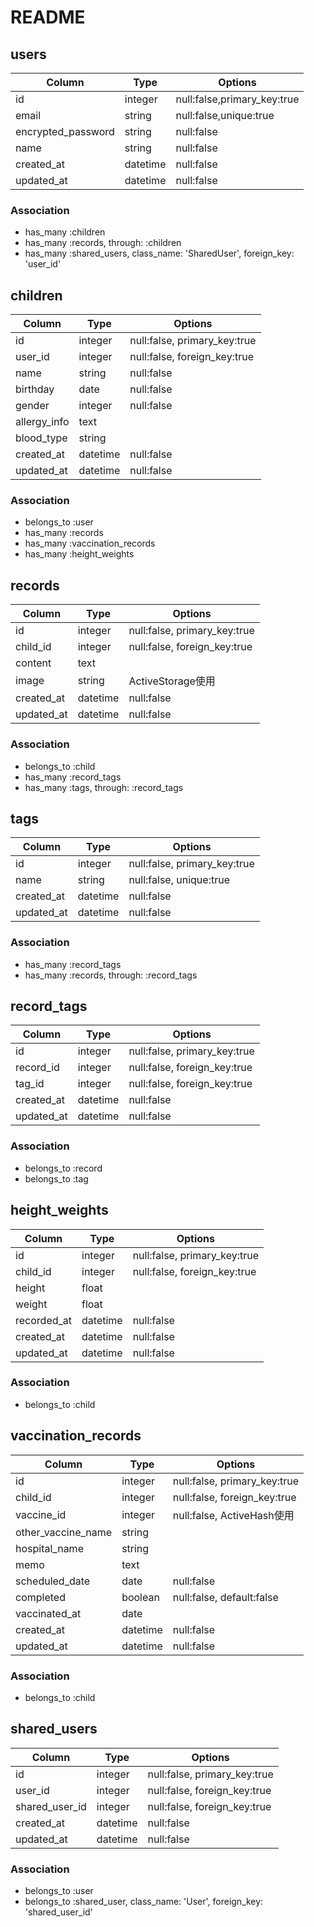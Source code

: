 # README

## users

|Column            |Type    |Options                    |
|------------------|--------|---------------------------|
|id                |integer |null:false,primary_key:true|
|email             |string  |null:false,unique:true     |
|encrypted_password|string  |null:false                 |
|name              |string  |null:false                 |
|created_at        |datetime|null:false                 |
|updated_at        |datetime|null:false                 |

### Association
- has_many :children
- has_many :records, through: :children
- has_many :shared_users, class_name: 'SharedUser', foreign_key: 'user_id'

## children
|Column      |Type    |Options                     |
|------------|--------|----------------------------|
|id          |integer |null:false, primary_key:true|
|user_id     |integer |null:false, foreign_key:true|
|name        |string  |null:false                  |
|birthday    |date    |null:false                  |
|gender      |integer |null:false                  |
|allergy_info|text    |                            |
|blood_type  |string  |                            |
|created_at  |datetime|null:false                  |
|updated_at  |datetime|null:false                  |

### Association
- belongs_to :user
- has_many :records
- has_many :vaccination_records
- has_many :height_weights

## records
|Column    |Type    |Options                     |
|----------|--------|----------------------------|
|id        |integer |null:false, primary_key:true|
|child_id  |integer |null:false, foreign_key:true|
|content   |text    |                            |
|image     |string  |ActiveStorage使用           |
|created_at|datetime|null:false                  |
|updated_at|datetime|null:false                  |

### Association
- belongs_to :child
- has_many :record_tags
- has_many :tags, through: :record_tags

## tags
|Column    |Type    |Options                     |
|----------|--------|----------------------------|
|id        |integer |null:false, primary_key:true|
|name      |string  |null:false, unique:true     |
|created_at|datetime|null:false                  |
|updated_at|datetime|null:false                  |

### Association
- has_many :record_tags
- has_many :records, through: :record_tags

## record_tags
|Column    |Type    |Options                     |
|----------|--------|----------------------------|
|id        |integer |null:false, primary_key:true|
|record_id |integer |null:false, foreign_key:true|
|tag_id    |integer |null:false, foreign_key:true|
|created_at|datetime|null:false                  |
|updated_at|datetime|null:false                  |

### Association
- belongs_to :record
- belongs_to :tag

## height_weights
|Column     |Type    |Options                     |
|-----------|--------|----------------------------|
|id         |integer |null:false, primary_key:true|
|child_id   |integer |null:false, foreign_key:true|
|height     |float   |                            |
|weight     |float   |                            |
|recorded_at|datetime|null:false                  |
|created_at |datetime|null:false                  |
|updated_at |datetime|null:false                  |

### Association
- belongs_to :child

## vaccination_records
|Column            |Type    |Options                     |
|------------------|--------|----------------------------|
|id                |integer |null:false, primary_key:true|
|child_id          |integer |null:false, foreign_key:true|
|vaccine_id        |integer |null:false, ActiveHash使用  |
|other_vaccine_name|string  |                            |
|hospital_name     |string  |                            |
|memo              |text    |                            |
|scheduled_date    |date    |null:false                  |
|completed         |boolean |null:false, default:false   |
|vaccinated_at     |date    |                            |
|created_at        |datetime|null:false                  |
|updated_at        |datetime|null:false                  |


### Association
- belongs_to :child

## shared_users
|Column        |Type    |Options                     |
|--------------|--------|----------------------------|
|id            |integer |null:false, primary_key:true|
|user_id       |integer |null:false, foreign_key:true|
|shared_user_id|integer |null:false, foreign_key:true|
|created_at    |datetime|null:false                  |
|updated_at    |datetime|null:false                  |


### Association
- belongs_to :user
- belongs_to :shared_user, class_name: 'User', foreign_key: 'shared_user_id'

